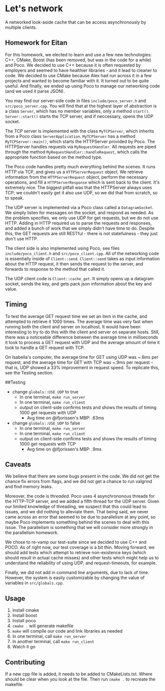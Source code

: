 # Let's network
A networked look-aside cache that can be access asynchronously by multiple clients.

## Homework for Eitan
For this homework, we elected to learn and use a few new technologies: C++, CMake, Boost (has been removed, but was in the code for a while) and Poco. 
We decided to use C++ because it is often requested by employers and seemed to have healthier libraries - and it lead to cleaner to code. 
We decided to use CMake because Alex had run across it in a few projects and wanted to become familiar with it. 
It turned out to be quite useful.
And finally, we ended up using Poco to manage our networking code (and we used it parse JSON).

You may find our server-side code in files `include/poco_server.h` and `src/poco_server.cpp`.
You will find that at the highest layer of abstraction is a class `Server`, which has no member variables, only a method `start()`. 
`Server::start()` starts the TCP server, and if neccessary, opens the UDP socket. 

The TCP server is implemented with the class `MyTCPServer`, which inherits from a Poco class `ServerApplication`. 
`MyTCPServer` has a method `MyTCPServer::main()`, which starts the HTTPServer provided by Poco. 
The HTTPServer handles requests via `MyRequestHandler`.
All requests are piped through the method `MyRequestHandler::handleRequest`, which calls the appropriate function based on the method type. 

The Poco code handles pretty much everything behind the scenes.
It runs HTTP via TCP, and gives us a `HTTPServerRequest` object. 
We retrieve information from the `HTTPServerRequest` object, perform the necessary operations, and fill a `HTTPServerResponse` which is sent back to the client.
It's extremely nice. 
The biggest pitfall was that the HTTPServer always uses TCP; we couldn't easily get it also use UDP, so we did that from scratch, so to speak.

The UDP server is implemented via a Poco class called a `DatagramSocket`. 
We simply listen for messages on the socket, and respond as needed. 
As the problem specifies, we only use UDP for get requests, but we do not use HTTP. 
Adding in HTTP required us to parse the requests and responses, and added a bunch of work that we simply didn't have time to do. 
Despite this, the GET requests are still RESTful - there is not statefulness - they just don't use HTTP.

The client side is also implemented using Poco, see files `include/poco_client.h` and `src/poco_client.cpp`.
All of the networking code is essentially inside of `Client::send`. 
`Client::send` takes as input information about the HTTP request, it then sends the request to the server, and forwards to response to the method that called it. 

The UDP client code is `Client::cache_get`. 
It simply opens up a datagram socket, sends the key, and gets pack json information about the key and value. 

## Timing 
To test the average GET request time we set an item in the cache, and attempted to retrieve it 1000 times. The average time was very fast when running both the client and server on localhost. It would have been interesting to try to do this with the client and server on separate hosts.  Still, there was a noticeable difference between the average time in milliseconds it took to process a GET request with UDP and the average amount of time it took to handle a GET request with TCP. 

On Isabella's computer, the average time for GET using UDP was ~.6ms per request, and the average time for GET with TCP was ~.9ms per request - that is, UDP showed a 33% improvement in request speed. To replicate this, see the Testing section.

##Testing
  * change `globals::USE_UDP` to true
    * In one terminal, `make run_server`
    * In one terminal, `make run_client` 
    * output on client-side confirms tests and shows the results of timing 1000 get requests with UDP
      * Avg time on @ifjorissen's MBP: .63ms
  * change `globals::USE_UDP` to false
    * In one terminal, `make run_server`
    * In one terminal, `make run_client` 
    * output on client-side confirms tests and shows the results of timing 1000 get requests with TCP
      * Avg time on @ifjorissen's MBP: .9ms

## Caveats
We believe that there are some bugs present in the code. We did not get the chance fix errors from flags, and we did not get a chance to run valgrind and find memory leaks. 

Moreover, the code is *threaded*. Poco uses 4 asynchrononous threads for the HTTP-TCP server, and we added a fifth thread for the UDP server. Given our limited knowledge of threading, we suspect that this could lead to issues, and we did nothing to alleviate them. That being said, we never came across an error that seemed to be due to parallelism at any point, so maybe Poco implements something behind the scenes to deal with this issue. The parallelism is something that we will consider more strongly in the parallelism homework. 

We chose to re-vamp our test-suite since we decided to use C++ and POCO. As of right now, our test coverage is a bit thin. Moving forward, we should add tests which attempt to retrieve non-existence keys (which should result in actual cache misses) and other tests which might help us to understand the reliability of using UDP, and request-timeouts, for example. 

Finally, we did not add in command line arguments, due to lack of time.
However, the system is easily customizable by changing the value of variables in `src/globals.cpp`. 

## Usage
1. Install cmake
2. Install boost
3. Install poco
4. `cmake .` will generate makefile
5. `make` will compile our code and link libraries as needed
6. In one terminal, call `make run_server`
7. In another terminal, call `make run_client`
8. Watch it go

## Contributing
If a new cpp file is added, it needs to be added to CMakeLists.txt.
Where should be clear when you look at the file.
Then run `cmake .` to recreate the makefile.

